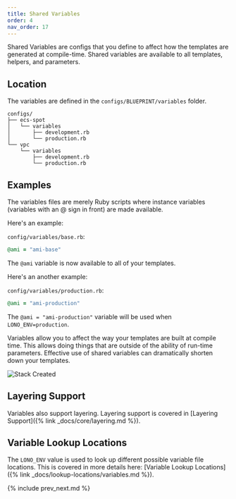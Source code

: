 ```yaml
---
title: Shared Variables
order: 4
nav_order: 17
---
```


Shared Variables are configs that you define to affect how the templates are generated at compile-time. Shared variables are available to all templates, helpers, and parameters.

## Location

The variables are defined in the `configs/BLUEPRINT/variables` folder.

    configs/
    ├── ecs-spot
    │   └── variables
    │       ├── development.rb
    │       └── production.rb
    └── vpc
        └── variables
            ├── development.rb
            └── production.rb

## Examples

The variables files are merely Ruby scripts where instance variables (variables with an @ sign in front) are made available.

Here's an example:

`config/variables/base.rb`:

```ruby
@ami = "ami-base"
```

The `@ami` variable is now available to all of your templates.

Here's an another example:

`config/variables/production.rb`:

```ruby
@ami = "ami-production"
```

The `@ami = "ami-production"` variable will be used when `LONO_ENV=production`.

Variables allow you to affect the way your templates are built at compile time. This allows doing things that are outside of the ability of run-time parameters. Effective use of shared variables can dramatically shorten down your templates.

<img src="/img/tutorial/lono-flowchart.png" alt="Stack Created" class="doc-photo lono-flowchart">

## Layering Support

Variables also support layering. Layering support is covered in [Layering Support]({% link _docs/core/layering.md %}).

## Variable Lookup Locations

The `LONO_ENV` value is used to look up different possible variable file locations. This is covered in more details here: [Variable Lookup Locations]({% link _docs/lookup-locations/variables.md %}).

{% include prev_next.md %}
